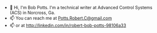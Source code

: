 - 👋 Hi, I'm Bob Potts. I'm a technical writer at Advanced Control Systems (ACS) in Norcross, Ga.
- 📫 You can reach me at Potts.Robert.C@gmail.com
- 📫 or at http://linkedin.com/in/robert-bob-potts-98106a33  


<!---
RobertPottsII/RobertPottsII is a ✨ special ✨ repository because its `README.md` (this file) appears on your GitHub profile.
You can click the Preview link to take a look at your changes.
--->
